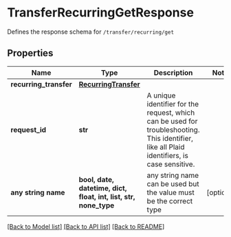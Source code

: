 # TransferRecurringGetResponse

Defines the response schema for `/transfer/recurring/get`

## Properties
Name | Type | Description | Notes
------------ | ------------- | ------------- | -------------
**recurring_transfer** | [**RecurringTransfer**](RecurringTransfer.md) |  | 
**request_id** | **str** | A unique identifier for the request, which can be used for troubleshooting. This identifier, like all Plaid identifiers, is case sensitive. | 
**any string name** | **bool, date, datetime, dict, float, int, list, str, none_type** | any string name can be used but the value must be the correct type | [optional]

[[Back to Model list]](../README.md#documentation-for-models) [[Back to API list]](../README.md#documentation-for-api-endpoints) [[Back to README]](../README.md)


